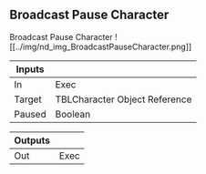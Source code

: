 ## Broadcast Pause Character
Broadcast Pause Character
![[../img/nd_img_BroadcastPauseCharacter.png]]

|Inputs||
|--|--|
| In | Exec |
| Target | TBLCharacter Object Reference |
| Paused | Boolean |

|Outputs||
|--|--|
| Out | Exec |
